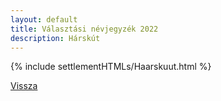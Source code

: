 ```yaml
---
layout: default
title: Választási névjegyzék 2022
description: Hárskút
---
```


{% include settlementHTMLs/Haarskuut.html %}

[Vissza](../)